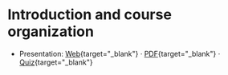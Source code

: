 # Introduction and course organization

- Presentation:
  [Web](https://web-classroom.github.io/heig-vd-web-course/docs/01-course-organization/index.html){target="\_blank"}
  ·
  [PDF](https://web-classroom.github.io/heig-vd-web-course/docs/01-course-organization/01-course-organization-presentation.pdf){target="\_blank"}
  ·
  [Quiz](https://quiz.beescreens.ch/quiz?url=https://web-classroom.github.io/heig-vd-web-course/docs/01-course-organization/quiz.json){target="\_blank"}
